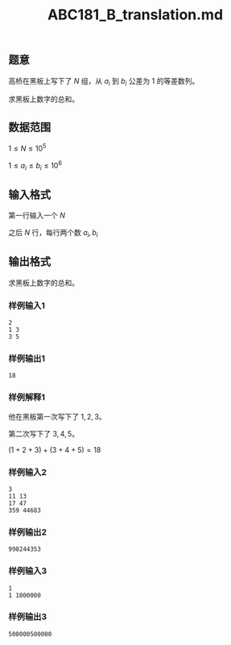 ﻿---
title: "ABC181_B_translation.md"
tags: []
author: ""
created: ""
---

## 题意
高桥在黑板上写下了 $N$ 组，从 $a_i$ 到 $b_i$ 公差为 $1$ 的等差数列。

求黑板上数字的总和。
## 数据范围
$1\le N \le 10^5$

$1\le a_i\le b_i \le 10^6$
## 输入格式
第一行输入一个 $N$

之后 $N$ 行，每行两个数 $a_i,b_i$ 
## 输出格式
求黑板上数字的总和。
### 样例输入1
```
2
1 3
3 5
```
### 样例输出1
```
18
```
### 样例解释1
他在黑板第一次写下了 $1,2,3$。

第二次写下了 $3,4,5$。

$(1+2+3)+(3+4+5)=18$
### 样例输入2
```
3
11 13
17 47
359 44683
```
### 样例输出2
```
998244353
```
### 样例输入3
```
1
1 1000000
```
### 样例输出3
```
500000500000
```

